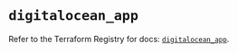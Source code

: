 # `digitalocean_app`

Refer to the Terraform Registry for docs: [`digitalocean_app`](https://registry.terraform.io/providers/digitalocean/digitalocean/2.64.0/docs/resources/app).

